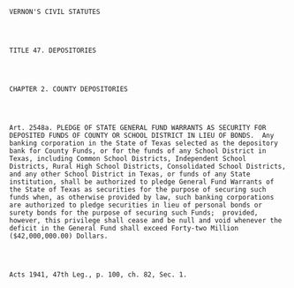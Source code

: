 ﻿
    
    
    	
    					
    
    
    VERNON'S CIVIL STATUTES
    
      
    
    
    TITLE 47. DEPOSITORIES
    
      
    
    
    CHAPTER 2. COUNTY DEPOSITORIES
    
      
    
    
    Art. 2548a. PLEDGE OF STATE GENERAL FUND WARRANTS AS SECURITY FOR DEPOSITED FUNDS OF COUNTY OR SCHOOL DISTRICT IN LIEU OF BONDS.  Any banking corporation in the State of Texas selected as the depository bank for County Funds, or for the funds of any School District in Texas, including Common School Districts, Independent School Districts, Rural High School Districts, Consolidated School Districts, and any other School District in Texas, or funds of any State institution, shall be authorized to pledge General Fund Warrants of the State of Texas as securities for the purpose of securing such funds when, as otherwise provided by law, such banking corporations are authorized to pledge securities in lieu of personal bonds or surety bonds for the purpose of securing such Funds;  provided, however, this privilege shall cease and be null and void whenever the deficit in the General Fund shall exceed Forty-two Million ($42,000,000.00) Dollars.
    
    
    
    
    Acts 1941, 47th Leg., p. 100, ch. 82, Sec. 1.
    
    
    
    
    				
